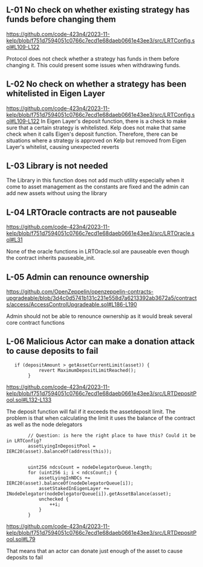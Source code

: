 ## L-01 No check on whether existing strategy has funds before changing them 

https://github.com/code-423n4/2023-11-kelp/blob/f751d7594051c0766c7ecd1e68daeb0661e43ee3/src/LRTConfig.sol#L109-L122

Protocol does not check whether a strategy has funds in them before changing it. This could present some issues when withdrawing funds.



## L-02 No check on whether a strategy has been whitelisted in Eigen Layer 
https://github.com/code-423n4/2023-11-kelp/blob/f751d7594051c0766c7ecd1e68daeb0661e43ee3/src/LRTConfig.sol#L109-L122
In Eigen Layer's deposit function, there is a check to make sure that a certain strategy is whitelisted. Kelp does not make that same check when it calls Eigen's deposit function. Therefore, there can be situations where a strategy is approved on Kelp but removed from Eigen Layer's whitelist, causing unexpected reverts 



## L-03 Library is not needed

The Library in this function does not add much utility especially when it come to asset management as the constants are fixed and the admin can add new assets without using the library


## L-04 LRTOracle contracts are not pauseable 

https://github.com/code-423n4/2023-11-kelp/blob/f751d7594051c0766c7ecd1e68daeb0661e43ee3/src/LRTOracle.sol#L31


None of the oracle functions in LRTOracle.sol are pauseable even though the contract inherits pauseable_init. 

## L-05 Admin can renounce ownership 

https://github.com/OpenZeppelin/openzeppelin-contracts-upgradeable/blob/3d4c0d5741b131c231e558d7a6213392ab3672a5/contracts/access/AccessControlUpgradeable.sol#L186-L190

Admin should not be able to renounce ownership as it would break several core contract functions


## L-06 Malicious Actor can make a donation attack to cause deposits to fail

```
   if (depositAmount > getAssetCurrentLimit(asset)) {
            revert MaximumDepositLimitReached();
        }
```

https://github.com/code-423n4/2023-11-kelp/blob/f751d7594051c0766c7ecd1e68daeb0661e43ee3/src/LRTDepositPool.sol#L132-L133

 The deposit function will fail if it exceeds the assetdeposit limit. The problem is that when calculating the limit it uses the balance of the contract as well as the node delegators

```
        // Question: is here the right place to have this? Could it be in LRTConfig?
        assetLyingInDepositPool = IERC20(asset).balanceOf(address(this));


        uint256 ndcsCount = nodeDelegatorQueue.length;
        for (uint256 i; i < ndcsCount;) {
            assetLyingInNDCs += IERC20(asset).balanceOf(nodeDelegatorQueue[i]);
            assetStakedInEigenLayer += INodeDelegator(nodeDelegatorQueue[i]).getAssetBalance(asset);
            unchecked {
                ++i;
            }
        }
```

https://github.com/code-423n4/2023-11-kelp/blob/f751d7594051c0766c7ecd1e68daeb0661e43ee3/src/LRTDepositPool.sol#L79


That means that an actor can donate just enough of the asset to cause deposits to fail